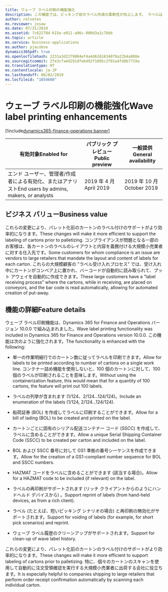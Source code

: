 ```yaml
---
title: ウェーブ ラベル印刷の機能強化
description: この機能では、ピッキング前のラベル作成の柔軟性が向上します。 ラベルはウェーブ プロセス中に作成されます。 ラベルとレイアウトの定義によって機能が拡充されます。
author: relnotes
ms.reviewer: josaw
ms.date: 07/31/2019
ms.assetid: 7c62278d-615e-e911-a96c-000d3a1c7bbb
ms.topic: article
ms.service: business-applications
ms.author: pjacobse
dynamics365pdf: true
ms.openlocfilehash: 2231a3d2279084ef4a4d62616348f8a22b4a800e
ms.sourcegitcommit: 2fe3cfa4d291dfe6492f1095c2f01a4fd8b7719a
ms.translationtype: HT
ms.contentlocale: ja-JP
ms.lasthandoff: 08/02/2019
ms.locfileid: "1854660"
---
```

# <a name="wave-label-printing-enhancements"></a><span data-ttu-id="ba3e1-105">ウェーブ ラベル印刷の機能強化</span><span class="sxs-lookup"><span data-stu-id="ba3e1-105">Wave label printing enhancements</span></span>
[!include[dynamics365-finance-operations banner](../includes/dynamics365-finance-operations.md)]

| <span data-ttu-id="ba3e1-106">有効対象</span><span class="sxs-lookup"><span data-stu-id="ba3e1-106">Enabled for</span></span>    |  <span data-ttu-id="ba3e1-107">パブリック プレビュー</span><span class="sxs-lookup"><span data-stu-id="ba3e1-107">Public preview</span></span> | <span data-ttu-id="ba3e1-108">一般提供</span><span class="sxs-lookup"><span data-stu-id="ba3e1-108">General availability</span></span> | 
| ---------- | ---------- |---------- |
|<span data-ttu-id="ba3e1-109">エンド ユーザー、管理者/作成者による有効化、またはアナリスト</span><span class="sxs-lookup"><span data-stu-id="ba3e1-109">End users by admins, makers, or analysts</span></span>|<span data-ttu-id="ba3e1-110">2019 年 4 月</span><span class="sxs-lookup"><span data-stu-id="ba3e1-110">April 2019</span></span>| <span data-ttu-id="ba3e1-111">2019 年 10 月</span><span class="sxs-lookup"><span data-stu-id="ba3e1-111">October 2019</span></span>|


## <a name="business-value"></a><span data-ttu-id="ba3e1-112">ビジネス バリュー</span><span class="sxs-lookup"><span data-stu-id="ba3e1-112">Business value</span></span>
<!-- bv start -->
<span data-ttu-id="ba3e1-113">これらの変更により、パレット化前のカートンのラベル付けのサポートがより効率的になります。</span><span class="sxs-lookup"><span data-stu-id="ba3e1-113">These changes will make it more efficient to support the labeling of cartons prior to palletizing.</span></span> <span data-ttu-id="ba3e1-114">コンプライアンスが問題となる一部のお客様は、各カートンのラベルのレイアウトと内容を義務付ける大規模小売業者に対する仕入先です。</span><span class="sxs-lookup"><span data-stu-id="ba3e1-114">Some customers for whom compliance is an issue are vendors to large retailers that mandate the layout and content of labels for each carton.</span></span> <span data-ttu-id="ba3e1-115">これらの大規模顧客の "ラベル受け入れプロセス" では、受け入れ中にカートンがコンベア上に置かれ、バーコードが自動的に読み取られて、プット アウェイを自動的に作成できます。</span><span class="sxs-lookup"><span data-stu-id="ba3e1-115">These large customers have a “label receiving process” where the cartons, while in receiving, are placed on conveyors, and the bar code is read automatically, allowing for automated creation of put-away.</span></span>
<!-- bv end -->



## <a name="feature-details"></a><span data-ttu-id="ba3e1-116">機能の詳細</span><span class="sxs-lookup"><span data-stu-id="ba3e1-116">Feature details</span></span>
<!--feature detail start -->
<span data-ttu-id="ba3e1-117">ウェーブ ラベル印刷機能は、Dynamics 365 for Finance and Operations バージョン 10.0.0 で組み込まれました。</span><span class="sxs-lookup"><span data-stu-id="ba3e1-117">Wave label printing functionality was included in Dynamics 365 for Finance and Operations version 10.0.0.</span></span> <span data-ttu-id="ba3e1-118">この機能は次のように強化されます。</span><span class="sxs-lookup"><span data-stu-id="ba3e1-118">The functionality is enhanced with the following:</span></span>

-  <span data-ttu-id="ba3e1-119">単一の作業明細行でのカートン数に従ってラベルを印刷できます。</span><span class="sxs-lookup"><span data-stu-id="ba3e1-119">Allow for labels to be printed according to number of cartons on a single work line.</span></span> <span data-ttu-id="ba3e1-120">コンテナー詰め機能を使用しないと、100 個のカートンに対して、100 個のラベルが印刷されることを意味します。</span><span class="sxs-lookup"><span data-stu-id="ba3e1-120">Without using the containerization feature, this would mean that for a quantity of 100 cartons, the feature will print out 100 labels.</span></span>

- <span data-ttu-id="ba3e1-121">ラベルの列挙が含まれます (1/124、2/124…124/124)。</span><span class="sxs-lookup"><span data-stu-id="ba3e1-121">Include an enumeration of the labels (1/124, 2/124…124/124).</span></span>

- <span data-ttu-id="ba3e1-122">船荷証券 (BOL) を作成してラベルに印刷することができます。</span><span class="sxs-lookup"><span data-stu-id="ba3e1-122">Allow for a bill of lading (BOL) to be created and printed on the label.</span></span>

- <span data-ttu-id="ba3e1-123">カートンごとに固有のシリアル配送コンテナー コード (SSCC) を作成して、ラベルに含めることができます。</span><span class="sxs-lookup"><span data-stu-id="ba3e1-123">Allow a unique Serial Shipping Container Code (SSCC) to be created per carton and included on the label.</span></span>

- <span data-ttu-id="ba3e1-124">BOL および SSCC 番号に対して GS1 準拠の番号シーケンスを作成できます。</span><span class="sxs-lookup"><span data-stu-id="ba3e1-124">Allow for the creation of a GS1-compliant number sequence for BOL and SSCC numbers.</span></span>

- <span data-ttu-id="ba3e1-125">HAZMAT コードをラベルに含めることができます (該当する場合)。</span><span class="sxs-lookup"><span data-stu-id="ba3e1-125">Allow for a HAZMAT code to be included (if relevant) on the label.</span></span>

- <span data-ttu-id="ba3e1-126">ラベルの再印刷がサポートされます (リッチ クライアントからのようにハンドヘルド デバイスから) 。</span><span class="sxs-lookup"><span data-stu-id="ba3e1-126">Support reprint of labels (from hand-held devices, as from a rich client).</span></span>

- <span data-ttu-id="ba3e1-127">ラベル (たとえば、短いピッキング シナリオの場合) と再印刷の無効化がサポートされます。</span><span class="sxs-lookup"><span data-stu-id="ba3e1-127">Support for voiding of labels (for example, for short pick scenarios) and reprint.</span></span>

- <span data-ttu-id="ba3e1-128">ウェーブ ラベル履歴のクリーンアップがサポートされます。</span><span class="sxs-lookup"><span data-stu-id="ba3e1-128">Support for clean-up of wave label history.</span></span> 

<span data-ttu-id="ba3e1-129">これらの変更により、パレット化前のカートンのラベル付けのサポートがより効率的になります。</span><span class="sxs-lookup"><span data-stu-id="ba3e1-129">These changes will make it more efficient to support labeling of cartons prior to palletizing.</span></span> <span data-ttu-id="ba3e1-130">特に、個々のカートンのスキャンを使用して自動的に注文受領確認を実行する大規模小売業者に出荷する会社に役立ちます。</span><span class="sxs-lookup"><span data-stu-id="ba3e1-130">It is especially helpful to companies shipping to large retailers that perform order receipt confirmation automatically by scanning each individual carton.</span></span>
<!--feature detail end -->











